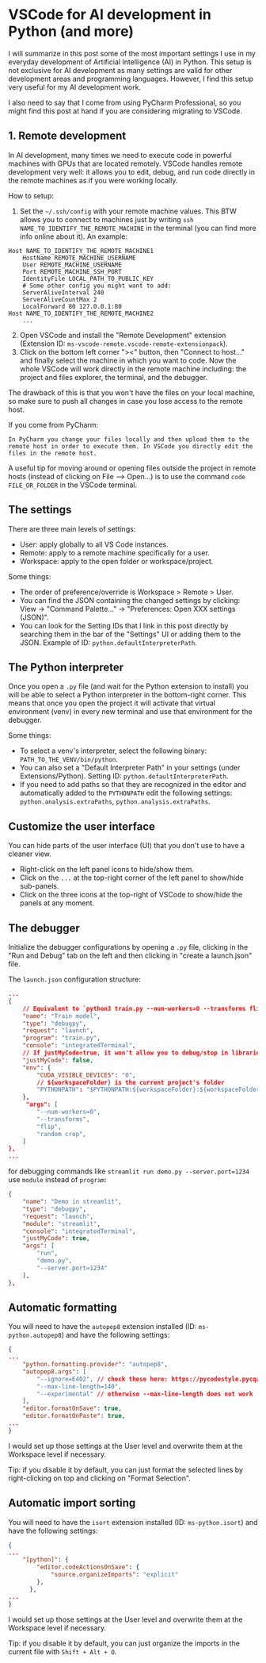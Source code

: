 # VSCode for AI development in Python (and more)
I will summarize in this post some of the most important settings I use in my everyday development of Artificial Intelligence (AI) in Python. 
This setup is not exclusive for AI development as many settings are valid for other development areas and programming languages. 
However, I find this setup very useful for my AI development work.

I also need to say that I come from using PyCharm Professional, so you might find this post at hand if you are considering migrating to VSCode.

## 1. Remote development
In AI development, many times we need to execute code in powerful machines with GPUs that are located remotely. 
VSCode handles remote development very well: it allows you to edit, debug, and run code directly in the remote machines as if you were working 
locally.

How to setup:
1. Set the `~/.ssh/config` with your remote machine values. 
This BTW allows you to connect to machines just by writing `ssh NAME_TO_IDENTIFY_THE_REMOTE_MACHINE` in the terminal (you can find more info online about it). 
An example:
```
Host NAME_TO_IDENTIFY_THE_REMOTE_MACHINE1
    HostName REMOTE_MACHINE_USERNAME
    User REMOTE_MACHINE_USERNAME
    Port REMOTE_MACHINE_SSH_PORT
    IdentityFile LOCAL_PATH_TO_PUBLIC_KEY
    # Some other config you might want to add:
    ServerAliveInterval 240
    ServerAliveCountMax 2
    LocalForward 80 127.0.0.1:80
Host NAME_TO_IDENTIFY_THE_REMOTE_MACHINE2
    ...
```
2. Open VSCode and install the "Remote Development" extension (Extension ID: `ms-vscode-remote.vscode-remote-extensionpack`).
3. Click on the bottom left corner "><" button, then "Connect to host..." and finally select the machine in which you want to code.
Now the whole VSCode will work directly in the remote machine including: the project and files explorer, the terminal, and the debugger.

The drawback of this is that you won't have the files on your local machine, so make sure to push all changes in case you lose access to the remote host.

If you come from PyCharm:
```
In PyCharm you change your files locally and then upload them to the remote host in order to execute them. In VSCode you directly edit the files in the remote host.
```
A useful tip for moving around or opening files outside the project in remote hosts (instead of clicking on File --> Open...) is to use the command `code FILE_OR_FOLDER` in the VSCode terminal.

## The settings
There are three main levels of settings:
- User: apply globally to all VS Code instances.
- Remote: apply to a remote machine specifically for a user.
- Workspace: apply to the open folder or workspace/project. 

Some things:
- The order of preference/override is Workspace > Remote > User.
- You can find the JSON containing the changed settings by clicking: View -> "Command Palette..." -> "Preferences: Open XXX settings (JSON)".
- You can look for the Setting IDs that I link in this post directly by searching them in the bar of the "Settings" UI or adding them to the JSON. Example of ID: `python.defaultInterpreterPath`.

## The Python interpreter
Once you open a `.py` file (and wait for the Python extension to install) you will be able to select a Python interpreter in the bottom-right corner. This means that once you open the project it will activate that virtual environment (venv) in every new terminal and use that environment for the debugger. 

Some things:
- To select a venv's interpreter, select the following binary: `PATH_TO_THE_VENV/bin/python`.
- You can also set a "Default Interpreter Path" in your settings (under Extensions/Python). Setting ID: `python.defaultInterpreterPath`.
- If you need to add paths so that they are recognized in the editor and automatically added to the `PYTHONPATH` edit the following settings: `python.analysis.extraPaths`, `python.analysis.extraPaths`.

## Customize the user interface
You can hide parts of the user interface (UI) that you don't use to have a cleaner view. 
- Right-click on the left panel icons to hide/show them.
- Click on the `...` at the top-right corner of the left panel to show/hide sub-panels.
- Click on the three icons at the top-right of VSCode to show/hide the panels at any moment.

## The debugger
Initialize the debugger configurations by opening a `.py` file, clicking in the "Run and Debug" tab on the left and then clicking in "create a launch.json" file.

The `launch.json` configuration structure:
```json
...
{
    // Equivalent to `python3 train.py --num-workers=0 --transforms flip "random crop"`
    "name": "Train model",
    "type": "debugpy",
    "request": "launch",
    "program": "train.py",
    "console": "integratedTerminal",
    // If justMyCode=true, it won't allow you to debug/stop in libraries external to the current workspace
    "justMyCode": false,  
    "env": {
        "CUDA_VISIBLE_DEVICES": "0",
        // ${workspaceFolder} is the current project's folder
        "PYTHONPATH": "$PYTHONPATH:${workspaceFolder}:${workspaceFolder}/../my-other-lib"
    },
     "args": [
        "--num-workers=0",
        "--transforms",
        "flip",
        "random crop",
    ]
},
...
```
for debugging commands like `streamlit run demo.py --server.port=1234` use `module` instead of `program`:
```json
{
    "name": "Demo in streamlit",
    "type": "debugpy",
    "request": "launch",
    "module": "streamlit",
    "console": "integratedTerminal",
    "justMyCode": true,
    "args": [
        "run",
        "demo.py",
        "--server.port=1234"
    ],
},
```

## Automatic formatting
You will need to have the `autopep8` extension installed (ID: `ms-python.autopep8`) and have the following settings:
```json
{
...
    "python.formatting.provider": "autopep8",
    "autopep8.args": [
        "--ignore=E402", // check these here: https://pycodestyle.pycqa.org/en/latest/intro.html#error-codes
        "--max-line-length=140",
        "--experimental" // otherwise --max-line-length does not work
    ],
    "editor.formatOnSave": true,
    "editor.formatOnPaste": true,
...
}
```
I would set up those settings at the User level and overwrite them at the Workspace level if necessary.

Tip: if you disable it by default, you can just format the selected lines by right-clicking on top and clicking on "Format Selection".

## Automatic import sorting
You will need to have the `isort` extension installed (ID: `ms-python.isort`) and have the following settings:
```json
{
...
    "[python]": {
        "editor.codeActionsOnSave": {
            "source.organizeImports": "explicit"
        },
      },
...
}
```
I would set up those settings at the User level and overwrite them at the Workspace level if necessary.

Tip: if you disable it by default, you can just organize the imports in the current file with `Shift + Alt + O`.

